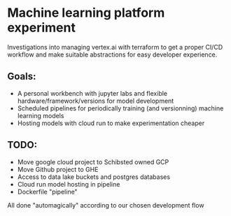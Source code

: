 # Machine learning platform experiment

Investigations into managing vertex.ai with terraform to get a proper CI/CD workflow and make suitable abstractions for easy developer experience.

## Goals:
- A personal workbench with jupyter labs and flexible hardware/framework/versions for model development
- Scheduled pipelines for periodically training (and versionning) machine learning models
- Hosting models with cloud run to make experimentation cheaper

## TODO:
- Move google cloud project to Schibsted owned GCP
- Move Github project to GHE
- Access to data lake buckets and postgres databases
- Cloud run model hosting in pipeline
- Dockerfile "pipeline"

All done "automagically" according to our chosen development flow
